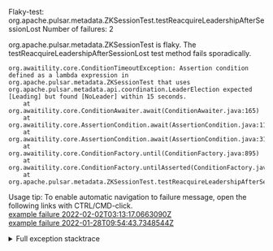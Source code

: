         
Flaky-test: org.apache.pulsar.metadata.ZKSessionTest.testReacquireLeadershipAfterSessionLost
Number of failures: 2

org.apache.pulsar.metadata.ZKSessionTest is flaky. The testReacquireLeadershipAfterSessionLost test method fails sporadically.

```
org.awaitility.core.ConditionTimeoutException: Assertion condition defined as a lambda expression in org.apache.pulsar.metadata.ZKSessionTest that uses org.apache.pulsar.metadata.api.coordination.LeaderElection expected [Leading] but found [NoLeader] within 15 seconds.
	at org.awaitility.core.ConditionAwaiter.await(ConditionAwaiter.java:165)
	at org.awaitility.core.AssertionCondition.await(AssertionCondition.java:119)
	at org.awaitility.core.AssertionCondition.await(AssertionCondition.java:31)
	at org.awaitility.core.ConditionFactory.until(ConditionFactory.java:895)
	at org.awaitility.core.ConditionFactory.untilAsserted(ConditionFactory.java:679)
	at org.apache.pulsar.metadata.ZKSessionTest.testReacquireLeadershipAfterSessionLost(ZKSessionTest.java:172)
```

Usage tip: To enable automatic navigation to failure message, open the following links with CTRL/CMD-click.  
[example failure 2022-02-02T03:13:17.0663090Z](https://github.com/apache/pulsar/runs/5031138385?check_suite_focus=true?check_suite_focus=true#step:8:19477)  
[example failure 2022-01-28T09:54:43.7348544Z](https://github.com/apache/pulsar/runs/4978109461?check_suite_focus=true?check_suite_focus=true#step:8:17794)  


<details>
<summary>Full exception stacktrace</summary>
<code><pre>
org.awaitility.core.ConditionTimeoutException: Assertion condition defined as a lambda expression in org.apache.pulsar.metadata.ZKSessionTest that uses org.apache.pulsar.metadata.api.coordination.LeaderElection expected [Leading] but found [NoLeader] within 15 seconds.
	at org.awaitility.core.ConditionAwaiter.await(ConditionAwaiter.java:165)
	at org.awaitility.core.AssertionCondition.await(AssertionCondition.java:119)
	at org.awaitility.core.AssertionCondition.await(AssertionCondition.java:31)
	at org.awaitility.core.ConditionFactory.until(ConditionFactory.java:895)
	at org.awaitility.core.ConditionFactory.untilAsserted(ConditionFactory.java:679)
	at org.apache.pulsar.metadata.ZKSessionTest.testReacquireLeadershipAfterSessionLost(ZKSessionTest.java:172)
	at java.base/jdk.internal.reflect.NativeMethodAccessorImpl.invoke0(Native Method)
	at java.base/jdk.internal.reflect.NativeMethodAccessorImpl.invoke(NativeMethodAccessorImpl.java:62)
	at java.base/jdk.internal.reflect.DelegatingMethodAccessorImpl.invoke(DelegatingMethodAccessorImpl.java:43)
	at java.base/java.lang.reflect.Method.invoke(Method.java:566)
	at org.testng.internal.MethodInvocationHelper.invokeMethod(MethodInvocationHelper.java:132)
	at org.testng.internal.InvokeMethodRunnable.runOne(InvokeMethodRunnable.java:45)
	at org.testng.internal.InvokeMethodRunnable.call(InvokeMethodRunnable.java:73)
	at org.testng.internal.InvokeMethodRunnable.call(InvokeMethodRunnable.java:11)
	at java.base/java.util.concurrent.FutureTask.run(FutureTask.java:264)
	at java.base/java.util.concurrent.ThreadPoolExecutor.runWorker(ThreadPoolExecutor.java:1128)
	at java.base/java.util.concurrent.ThreadPoolExecutor$Worker.run(ThreadPoolExecutor.java:628)
	at java.base/java.lang.Thread.run(Thread.java:829)
Caused by: java.lang.AssertionError: expected [Leading] but found [NoLeader]
	at org.testng.Assert.fail(Assert.java:99)
	at org.testng.Assert.failNotEquals(Assert.java:1037)
	at org.testng.Assert.assertEqualsImpl(Assert.java:140)
	at org.testng.Assert.assertEquals(Assert.java:122)
	at org.testng.Assert.assertEquals(Assert.java:617)
	at org.apache.pulsar.metadata.ZKSessionTest.lambda$testReacquireLeadershipAfterSessionLost$1(ZKSessionTest.java:172)
	at org.awaitility.core.AssertionCondition.lambda$new$0(AssertionCondition.java:53)
	at org.awaitility.core.ConditionAwaiter$ConditionPoller.call(ConditionAwaiter.java:222)
	at org.awaitility.core.ConditionAwaiter$ConditionPoller.call(ConditionAwaiter.java:209)
	... 4 more

</pre></code>
</details>

